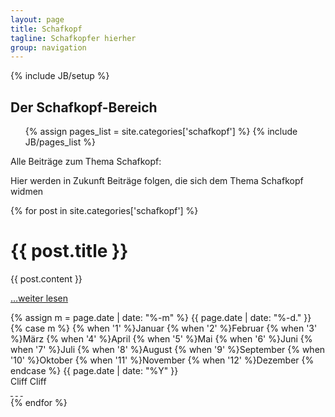 ```yaml
---
layout: page
title: Schafkopf
tagline: Schafkopfer hierher
group: navigation
---
```

{% include JB/setup %}

<div class="col-md-12">
  <div class="category-header">
    <h2>Der Schafkopf-Bereich</h2>
    <ul class="tag_box inline">
      {% assign pages_list = site.categories['schafkopf'] %}
      {% include JB/pages_list %}
    </ul>
  </div>

  <p>Alle Beiträge zum Thema Schafkopf:</p>
</div>

<div class="posts col-md-12">
  <p>Hier werden in Zukunft Beiträge folgen, die sich dem Thema Schafkopf widmen</p>
  {% for post in site.categories['schafkopf'] %}
    <div class="article row">
      <div class="page-header col-md-12">
        <h1>{{ post.title }}</h1>
      </div>
      <div class="main col-md-8">
        {{ post.content }}
        <p><a href="{{ BASE_PATH }}{{ post.url }}">…weiter lesen</a></p>
      </div>
      <div class="col-md-4">
        <div class="col-md-12 meta-tag">
          <span class="date">
            <!-- Whitespace added for readability -->
            {% assign m = page.date | date: "%-m" %}
            {{ page.date | date: "%-d." }}
            {% case m %}
              {% when '1' %}Januar
              {% when '2' %}Februar
              {% when '3' %}M&auml;rz
              {% when '4' %}April
              {% when '5' %}Mai
              {% when '6' %}Juni
              {% when '7' %}Juli
              {% when '8' %}August
              {% when '9' %}September
              {% when '10' %}Oktober
              {% when '11' %}November
              {% when '12' %}Dezember
            {% endcase %}
            {{ page.date | date: "%Y" }}
          </span><br />
          <span>Cliff</span>
          <span>Cliff</span>
          <div class="social-media">
            <a href="https://plus.google.com/share?url=http://www.luschentreff.de" class="fa fa-google-plus" target="_blank">&nbsp;</a>
            <a href="http://www.facebook.com/sharer.php?u=www.luschentreff.de" class="fa fa-facebook-square" target="_blank">&nbsp;</a>
            <a href="http://twitter.com/share?url=http://www.luschentreff" class="fa fa-twitter" target="_blank">&nbsp;</a>
          </div>
        </div>
      </div>
    </div>
  {% endfor %}
</div>

